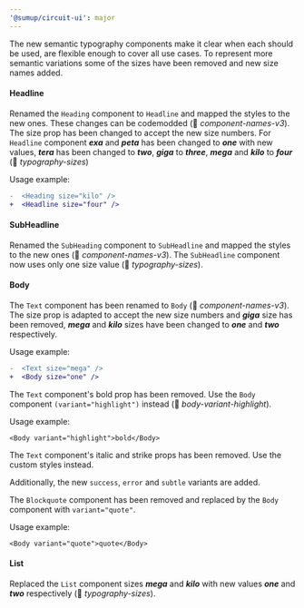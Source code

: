 ```yaml
---
'@sumup/circuit-ui': major
---
```


The new semantic typography components make it clear when each should be used, are flexible enough to cover all use cases. To represent more semantic variations some of the sizes have been removed and new size names added.

#### Headline

Renamed the `Heading` component to `Headline` and mapped the styles to the new ones. These changes can be codemodded (🤖 _component-names-v3_).
The size prop has been changed to accept the new size numbers. For `Headline` component **_exa_** and **_peta_** has been changed to **_one_** with new values, **_tera_** has been changed to **_two_**, **_giga_** to **_three_**, **_mega_** and **_kilo_** to **_four_** (🤖 _typography-sizes_)

Usage example:

```diff
-  <Heading size="kilo" />
+  <Headline size="four" />
```

#### SubHeadline

Renamed the `SubHeading` component to `SubHeadline` and mapped the styles to the new ones (🤖 _component-names-v3_). The `SubHeadline` component now uses only one size value (🤖 _typography-sizes_).

#### Body

The `Text` component has been renamed to `Body` (🤖 _component-names-v3_). The size prop is adapted to accept the new size numbers and **_giga_** size has been removed, **_mega_** and **_kilo_** sizes have been changed to **_one_** and **_two_** respectively.

Usage example:

```diff
-  <Text size="mega" />
+  <Body size="one" />
```

The `Text` component's bold prop has been removed. Use the `Body` component `(variant="highlight")` instead (🤖 _body-variant-highlight_).

Usage example:

`<Body variant="highlight">bold</Body>`

The `Text` component's italic and strike props has been removed. Use the custom styles instead.

Additionally, the new `success`, `error` and `subtle` variants are added.

The `Blockquote` component has been removed and replaced by the `Body` component with `variant="quote"`.

Usage example:

`<Body variant="quote">quote</Body>`

#### List

Replaced the `List` component sizes **_mega_** and **_kilo_** with new values **_one_** and **_two_** respectively (🤖 _typography-sizes_).
